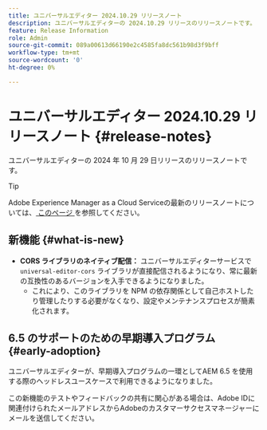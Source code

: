 ```yaml
---
title: ユニバーサルエディター 2024.10.29 リリースノート
description: ユニバーサルエディターの 2024.10.29 リリースのリリースノートです。
feature: Release Information
role: Admin
source-git-commit: 089a00613d66190e2c4585fa8dc561b98d3f9bff
workflow-type: tm+mt
source-wordcount: '0'
ht-degree: 0%

---
```



# ユニバーサルエディター 2024.10.29 リリースノート {#release-notes}

ユニバーサルエディターの 2024 年 10 月 29 日リリースのリリースノートです。

>[!TIP]
>
>Adobe Experience Manager as a Cloud Serviceの最新のリリースノートについては、[ このページ ](/help/release-notes/release-notes-cloud/release-notes-current.md) を参照してください。

## 新機能 {#what-is-new}

* **CORS ライブラリのネイティブ配信：** ユニバーサルエディターサービスで `universal-editor-cors` ライブラリが直接配信されるようになり、常に最新の互換性のあるバージョンを入手できるようになりました。
   * これにより、このライブラリを NPM の依存関係として自己ホストしたり管理したりする必要がなくなり、設定やメンテナンスプロセスが簡素化されます。

## 6.5 のサポートのための早期導入プログラム {#early-adoption}

ユニバーサルエディターが、早期導入プログラムの一環としてAEM 6.5 を使用する際のヘッドレスユースケースで利用できるようになりました。

この新機能のテストやフィードバックの共有に関心がある場合は、Adobe IDに関連付けられたメールアドレスからAdobeのカスタマーサクセスマネージャーにメールを送信してください。
